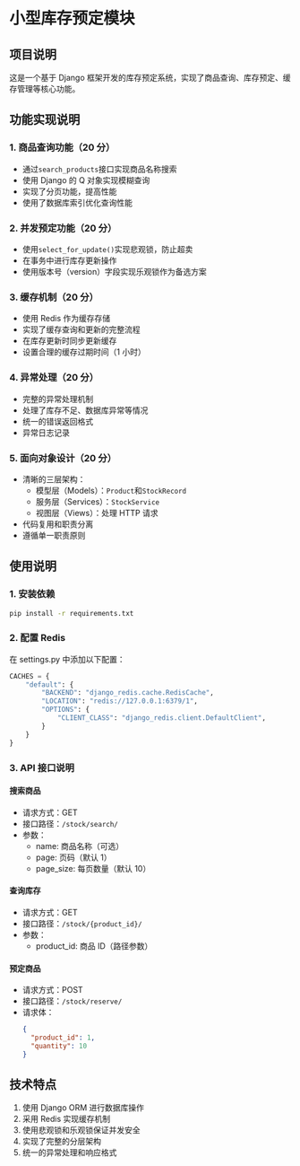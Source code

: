 # 小型库存预定模块

## 项目说明

这是一个基于 Django 框架开发的库存预定系统，实现了商品查询、库存预定、缓存管理等核心功能。

## 功能实现说明

### 1. 商品查询功能（20 分）

- 通过`search_products`接口实现商品名称搜索
- 使用 Django 的 Q 对象实现模糊查询
- 实现了分页功能，提高性能
- 使用了数据库索引优化查询性能

### 2. 并发预定功能（20 分）

- 使用`select_for_update()`实现悲观锁，防止超卖
- 在事务中进行库存更新操作
- 使用版本号（version）字段实现乐观锁作为备选方案

### 3. 缓存机制（20 分）

- 使用 Redis 作为缓存存储
- 实现了缓存查询和更新的完整流程
- 在库存更新时同步更新缓存
- 设置合理的缓存过期时间（1 小时）

### 4. 异常处理（20 分）

- 完整的异常处理机制
- 处理了库存不足、数据库异常等情况
- 统一的错误返回格式
- 异常日志记录

### 5. 面向对象设计（20 分）

- 清晰的三层架构：
  - 模型层（Models）：`Product`和`StockRecord`
  - 服务层（Services）：`StockService`
  - 视图层（Views）：处理 HTTP 请求
- 代码复用和职责分离
- 遵循单一职责原则

## 使用说明

### 1. 安装依赖

```bash
pip install -r requirements.txt
```

### 2. 配置 Redis

在 settings.py 中添加以下配置：

```python
CACHES = {
    "default": {
        "BACKEND": "django_redis.cache.RedisCache",
        "LOCATION": "redis://127.0.0.1:6379/1",
        "OPTIONS": {
            "CLIENT_CLASS": "django_redis.client.DefaultClient",
        }
    }
}
```

### 3. API 接口说明

#### 搜索商品

- 请求方式：GET
- 接口路径：`/stock/search/`
- 参数：
  - name: 商品名称（可选）
  - page: 页码（默认 1）
  - page_size: 每页数量（默认 10）

#### 查询库存

- 请求方式：GET
- 接口路径：`/stock/{product_id}/`
- 参数：
  - product_id: 商品 ID（路径参数）

#### 预定商品

- 请求方式：POST
- 接口路径：`/stock/reserve/`
- 请求体：
  ```json
  {
    "product_id": 1,
    "quantity": 10
  }
  ```

## 技术特点

1. 使用 Django ORM 进行数据库操作
2. 采用 Redis 实现缓存机制
3. 使用悲观锁和乐观锁保证并发安全
4. 实现了完整的分层架构
5. 统一的异常处理和响应格式
